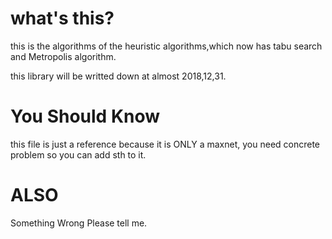 # what's this?
this is the algorithms of the heuristic algorithms,which now has tabu search and Metropolis algorithm.

this library will be writted down at almost 2018,12,31. 
# You Should Know
this file is just a reference because it is ONLY a maxnet, you need concrete problem so you can add sth to it.

# ALSO
Something Wrong Please tell me. 

